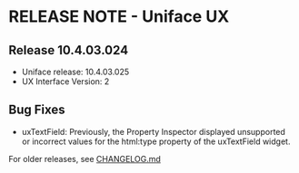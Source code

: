 # RELEASE NOTE - Uniface UX

## Release 10.4.03.024
- Uniface release: 10.4.03.025
- UX Interface Version: 2

## Bug Fixes
- uxTextField: Previously, the Property Inspector displayed unsupported or incorrect values for the html:type property of the uxTextField widget.


For older releases, see [CHANGELOG.md](CHANGELOG.md)
